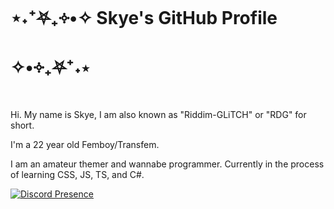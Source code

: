 # ⋆˖⁺⛧₊༓•✧ Skye's GitHub Profile ✧•༓₊⛧⁺˖⋆
Hi. My name is Skye, I am also known as "Riddim-GLiTCH" or "RDG" for short.

I'm a 22 year old Femboy/Transfem.

I am an amateur themer and wannabe programmer.
Currently in the process of learning CSS, JS, TS, and C#.



[![Discord Presence](https://lanyard.cnrad.dev/api/801089753038061669)](https://discord.com/users/801089753038061669)
